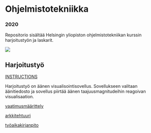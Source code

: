 # Ohjelmistotekniikka
### 2020
Repositorio sisältää Helsingin yliopiston ohjelmistotekniikan kurssin harjoitustyön ja laskarit.

![](https://github.com/Veikkosuhonen/ot-harjoitustyo/blob/master/dokumentaatio/kuvat/visualisaatio.png)

## Harjoitustyö
[INSTRUCTIONS](https://github.com/Veikkosuhonen/ot-harjoitustyo/blob/master/dokumentaatio/Instructions.md)

Harjoitustyö on äänen visualisointisovellus. Sovellukseen valitaan äänitiedosto ja sovellus piirtää äänen taajuusmagnitudeihin reagoivan visualisaation.



[vaatimusmäärittely](https://github.com/Veikkosuhonen/ot-harjoitustyo/blob/master/dokumentaatio/vaatimusmäärittely.md)

[arkkitehtuuri](https://github.com/Veikkosuhonen/ot-harjoitustyo/blob/master/dokumentaatio/arkkitehtuuri.md)

[työaikakirjanpito](https://github.com/Veikkosuhonen/ot-harjoitustyo/blob/master/dokumentaatio/tyoaikakirjanpito.md)
